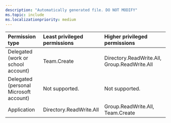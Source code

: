 ```yaml
---
description: "Automatically generated file. DO NOT MODIFY"
ms.topic: include
ms.localizationpriority: medium
---
```


|Permission type|Least privileged permissions|Higher privileged permissions|
|:---|:---|:---|
|Delegated (work or school account)|Team.Create|Directory.ReadWrite.All, Group.ReadWrite.All|
|Delegated (personal Microsoft account)|Not supported.|Not supported.|
|Application|Directory.ReadWrite.All|Group.ReadWrite.All, Team.Create|

